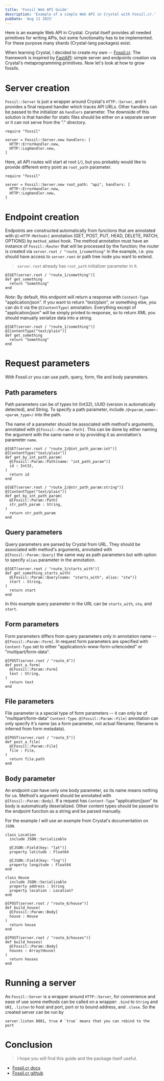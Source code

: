 ```yaml
---
title: 'Fossil Web API Guide'
description: 'Example of a simple Web API in Crystal with Fossil.cr.'
pubDate: 'Aug 11 2025'
---
```


Here is an example Web API in Crystal. Crystal itself provides all needed primitives for writing APIs, but some functionality has to be implemented. For these purpose many shards (Crystal-lang packages) exist.

When learning Crystal, I decided to create my own -- [Fossil.cr](https://scurrra.github.io/fossil/). The framework is inspired by [FastAPI](https://fastapi.tiangolo.com/): simple server and endpoints creation via Crystal's metaprogramming primitives. Now let's look at how to grow fossils.

# Server creation

`Fossil::Server` is just a wrapper around Crystal's `HTTP::Server`, and it provides a final request handler which traces API URLs. Other handlers can be passed to the initializer as `handlers` parameter. The downside of this solution is that handler for static files should be either on a separate server or it can not serve from the "." directory.

```crystal
require "fossil"

server = Fossil::Server.new handlers: [
  HTTP::ErrorHandler.new,
  HTTP::LogHandler.new,
]
```

Here, all API routes will start at root (`/`), but you probably would like to provide different entry point as `root_path` parameter.

```crystal
require "fossil"

server = Fossil::Server.new root_path: "api", handlers: [
  HTTP::ErrorHandler.new,
  HTTP::LogHandler.new,
]
```

# Endpoint creation

Endpoints are constructed automatically from functions that are annotated with `@[<HTTP-Method>]` annotation (GET, POST, PUT, HEAD, DELETE, PATCH, OPTIONS) by `method_added` hook. The method annotation must have an instance of `Fossil::Router` that will be processed by the function; the router is created via `server.root / "route_1/something"` in the example, i.e. you should have access to `server.root` or path tree node you want to extend.

> `server.root` already has `root_path` initializer parameter in it.

```crystal
@[GET(server.root / "route_1/something")]
def get_something
  return "Something"
end
```

*Note*: By default, this endpoint will return a response with `Content-Type` "application/json". If you want to return "text/plain", or something else, you can do it via the `@[ContentType]` annotation. Everything except of "application/json" will be simply printed to response, so to return XML you should manually serialize data into a string.

```crystal
@[GET(server.root / "route_1/something")]
@[ContentType("text/plain")]
def get_something
  return "Something"
end
```

# Request parameters

With Fossil.cr you can use path, query, form, file and body parameters.

## Path parameters

Path parameters can be of types Int (Int32), UUID (version is automatically detected), and String. To specify a path parameter, include `/@<param_name>:<param_type>/` into the path.

The name of a parameter should be associated with method's arguments, annotated with `@[Fossil::Param::Path]`. This can be done by either naming the argument with the same name or by providing it as annotation's parameter `name`.

```crystal
@[GET(server.root / "route_2/@int_path_param:int")]
@[ContentType("text/plain")]
def get_by_int_path_param(
  @[Fossil::Param::Path(name: "int_path_param")]
  id : Int32,
)
  return id
end
```

```crystal
@[GET(server.root / "route_2/@str_path_param:string")]
@[ContentType("text/plain")]
def get_by_int_path_param(
  @[Fossil::Param::Path]
  str_path_param : String,
)
  return str_path_param
end
```

## Query parameters

Query parameters are parsed by Crystal from URL. They should be associated with method's arguments, annotated with `@[Fossil::Param::Query]` the same way as path parameters but with option to specify `alias` parameter in the annotation.

```crystal
@[GET(server.root / "route_3/starts_with")]
def get_something_starts_with(
  @[Fossil::Param::Query(name: "starts_with", alias: "stw")]
  start : String,
)
  return start
end
```

In this example query parameter in the URL can be `starts_with`, `stw`, and `start`.

## Form parameters

Form parameters differs from query parameters only in annotation name -- `@[Fossil::Param::Form]`. In request form parameters are specified with `Content-Type` set to either "application/x-www-form-urlencoded" or "multipart/form-data".

```crystal
@[POST(server.root / "route_4")]
def post_a_form(
  @[Fossil::Param::Form]
  text : String,
)
  return text
end
```

## File parameters

File parameter is a special type of form parameters -- it can only be of "multipart/form-data" `Content-Type`. `@[Fossil::Param::File]` annotation can only specify it's name (as a form parameter, not actual filename; filename is inferred from form metadata).

```crystal
@[POST(server.root / "route_5")]
def post_a_file(
  @[Fossil::Param::File]
  file : File,
)
  return file.path
end
```

## Body parameter

An endpoint can have only one body parameter, so its name means nothing for us. Method's argument should be annotated with `@[Fossil::Param::Body]`. If a request has `Content-Type` "application/json" its body is automatically deserialized. Other content types should be passed to the endpoint function as a string and be parsed manually.

For the example I will use an example from Crystal's documentation on `JSON`.

```crystal
class Location
  include JSON::Serializable

  @[JSON::Field(key: "lat")]
  property latitude : Float64

  @[JSON::Field(key: "lng")]
  property longitude : Float64
end

class House
  include JSON::Serializable  
  property address : String
  property location : Location?
end

@[POST(server.root / "route_6/house")]
def build_house(
  @[Fossil::Param::Body]
  house : House
)
  return house
end

@[POST(server.root / "route_6/houses")]
def build_houses(
  @[Fossil::Param::Body]
  houses : Array(House)
)
  return houses
end
```

# Running a server

As `Fossil::Server` is a wrapper around `HTTP::Server`, for convenience and ease of use some methods can be called on a wrapper: `.bind` to `String` and `URI`, `.listen` to host and port, port or to bound address, and `.close`. So the created server can be run by

```crystal
server.listen 8081, true # `true` means that you can rebind to the port
```

# Conclusion

> I hope you will find this guide and the package itself useful.

- [Fossil.cr docs](https://scurrra.github.io/fossil/)
- [Fossil.cr github](https://github.com/Scurrra/fossil/)